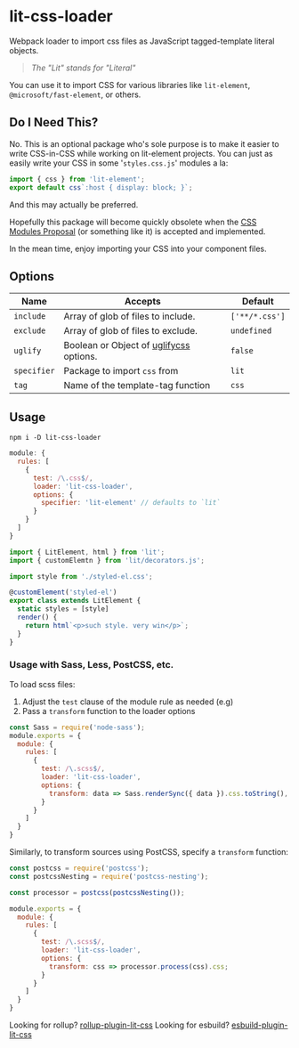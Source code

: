 # lit-css-loader

Webpack loader to import css files as JavaScript tagged-template literal objects.

> _The "Lit" stands for "Literal"_

You can use it to import CSS for various libraries like `lit-element`, `@microsoft/fast-element`, or others.

## Do I Need This?

No. This is an optional package who's sole purpose is to make it easier to write CSS-in-CSS while working on lit-element projects. You can just as easily write your CSS in some '`styles.css.js`' modules a la:

```js
import { css } from 'lit-element';
export default css`:host { display: block; }`;
```

And this may actually be preferred.

Hopefully this package will become quickly obsolete when the [CSS Modules Proposal](https://github.com/w3c/webcomponents/issues/759) (or something like it) is accepted and implemented.

In the mean time, enjoy importing your CSS into your component files.

## Options

| Name        | Accepts                                                                                | Default        |
| ----------- | -------------------------------------------------------------------------------------- | -------------- |
| `include`   | Array of glob of files to include.                                                     | `['**/*.css']` |
| `exclude`   | Array of glob of files to exclude.                                                     | `undefined`    |
| `uglify`    | Boolean or Object of [uglifycss](https://www.npmjs.com/package/uglifycss#api) options. | `false`        |
| `specifier` | Package to import `css` from                                                           | `lit`          |
| `tag`       | Name of the template-tag function                                                      | `css`          |

## Usage

    npm i -D lit-css-loader

```js
module: {
  rules: [
    {
      test: /\.css$/,
      loader: 'lit-css-loader',
      options: {
        specifier: 'lit-element' // defaults to `lit`
      }
    }
  ]
}
```

```js
import { LitElement, html } from 'lit';
import { customElemtn } from 'lit/decorators.js';

import style from './styled-el.css';

@customElement('styled-el')
export class extends LitElement {
  static styles = [style]
  render() {
    return html`<p>such style. very win</p>`;
  }
}
```

### Usage with Sass, Less, PostCSS, etc.

To load scss files:

1.  Adjust the `test` clause of the module rule as needed (e.g)
2.  Pass a `transform` function to the loader options

```js
const Sass = require('node-sass');
module.exports = {
  module: {
    rules: [
      {
        test: /\.scss$/,
        loader: 'lit-css-loader',
        options: {
          transform: data => Sass.renderSync({ data }).css.toString(),
        }
      }
    ]
  }
}
```

Similarly, to transform sources using PostCSS, specify a `transform` function:

```js
const postcss = require('postcss');
const postcssNesting = require('postcss-nesting');

const processor = postcss(postcssNesting());

module.exports = {
  module: {
    rules: [
      {
        test: /\.scss$/,
        loader: 'lit-css-loader',
        options: {
          transform: css => processor.process(css).css;
        }
      }
    ]
  }
}
```

Looking for rollup? [rollup-plugin-lit-css](../rollup-plugin-lit-css)
Looking for esbuild? [esbuild-plugin-lit-css](../esbuild-plugin-lit-css)
